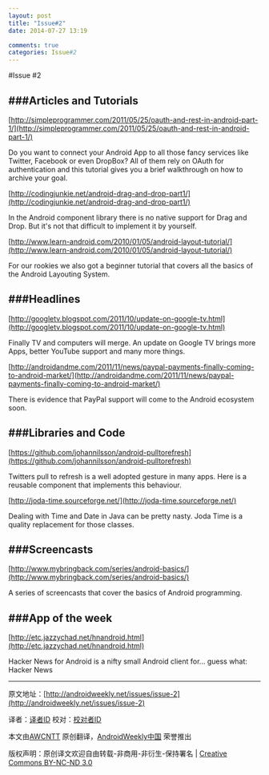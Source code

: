 ```yaml
---
layout: post
title: "Issue#2"
date: 2014-07-27 13:19

comments: true
categories: Issue#2
---
```



#Issue #2

###Articles and Tutorials
---

[http://simpleprogrammer.com/2011/05/25/oauth-and-rest-in-android-part-1/](http://simpleprogrammer.com/2011/05/25/oauth-and-rest-in-android-part-1/)

Do you want to connect your Android App to all those fancy services like Twitter, Facebook or even DropBox? All of them rely on OAuth for authentication and this tutorial gives you a brief walkthrough on how to archive your goal.

[http://codingjunkie.net/android-drag-and-drop-part1/](http://codingjunkie.net/android-drag-and-drop-part1/)

In the Android component library there is no native support for Drag and Drop. But it's not that difficult to implement it by yourself.

[http://www.learn-android.com/2010/01/05/android-layout-tutorial/](http://www.learn-android.com/2010/01/05/android-layout-tutorial/)

For our rookies we also got a beginner tutorial that covers all the basics of the Android Layouting System.

###Headlines
---
[http://googletv.blogspot.com/2011/10/update-on-google-tv.html](http://googletv.blogspot.com/2011/10/update-on-google-tv.html)

Finally TV and computers will merge. An update on Google TV brings more Apps, better YouTube support and many more things.

[http://androidandme.com/2011/11/news/paypal-payments-finally-coming-to-android-market/](http://androidandme.com/2011/11/news/paypal-payments-finally-coming-to-android-market/)

There is evidence that PayPal support will come to the Android ecosystem soon.

###Libraries and Code
---
[https://github.com/johannilsson/android-pulltorefresh](https://github.com/johannilsson/android-pulltorefresh)

Twitters pull to refresh is a well adopted gesture in many apps. Here is a reusable component that implements this behaviour.

[http://joda-time.sourceforge.net/](http://joda-time.sourceforge.net/)

Dealing with Time and Date in Java can be pretty nasty. Joda Time is a quality replacement for those classes.

###Screencasts
---

[http://www.mybringback.com/series/android-basics/](http://www.mybringback.com/series/android-basics/)

A series of screencasts that cover the basics of Android programming.

###App of the week
---------------------------------------------
[http://etc.jazzychad.net/hnandroid.html](http://etc.jazzychad.net/hnandroid.html)

Hacker News for Android is a nifty small Android client for... guess what: Hacker News


---


原文地址：[http://androidweekly.net/issues/issue-2](http://androidweekly.net/issues/issue-2)

译者：[译者ID](https://github.com/译者ID) 校对：[校对者ID](https://github.com/校对者ID)

本文由[AWCNTT](https://github.com/AWCNTT) 原创翻译，[AndroidWeekly中国](http://www.androidweekly.cn/) 荣誉推出

版权声明：原创译文欢迎自由转载-非商用-非衍生-保持署名 | [Creative Commons BY-NC-ND 3.0](http://creativecommons.org/licenses/by-nc-nd/3.0/deed.zh)